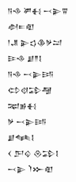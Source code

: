 <div class='block'>
<div class='line'>𒀀𒈾 𒂄𒈬 𒁁𒉌𒐊</div>
<div class='line'>𒀠𒋰𒊏</div>
<div class='line'>𒁹𒂗 𒉌𒌓𒆠𒃻𒁺</div>
<div class='line'>𒄿𒈾 𒋗𒈫𒋙</div>
<div class='line'>𒀀𒈾 𒁁𒉌𒅀</div>
<div class='line'>𒌌𒋼𒁉𒆷</div>
<div class='line'>𒉈𒂊𒈬</div>
<div class='line'>𒃻 𒁁𒉌𒅀</div>
<div class='line'>𒋗𒈝𒋙</div>
<div class='line'>𒌋 𒂅𒌒 𒊮𒁉𒋙</div>
<div class='line'>𒁁𒉌 𒇺𒁍𒊏</div>
</div>